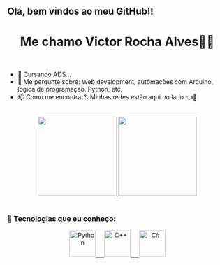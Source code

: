 ## Olá, bem vindos ao meu GitHub!!

<h1 align="center"> Me chamo Victor Rocha Alves👨‍💻</h1> <br>

- 🌱 Cursando ADS...
- 💬 Me pergunte sobre: Web development, automações com Arduino, lógica de programação, Python, etc.
- 📫 Como me encontrar?: Minhas redes estão aqui no lado 👈🙂 <br><br>

<div>
  <a href="https://beacons.ai/victorralves">
  <div align="center">
    <img height="180" src="https://github-readme-stats.vercel.app/api?username=victorralves&show_icons=true&theme=blue_navy" />
    <img height="180" src="https://github-readme-stats.vercel.app/api/top-langs/?username=victorralves&layout=compact&theme=blue_navy" />
</div><br>

### 🚀 Tecnologias que eu conheço:
<div align="center">
  <img src="https://cdn.jsdelivr.net/gh/devicons/devicon/icons/python/python-original.svg" alt="Python" width="60" height="60"/>
  &nbsp;&nbsp;&nbsp;
  <img src="https://cdn.jsdelivr.net/gh/devicons/devicon/icons/cplusplus/cplusplus-original.svg" alt="C++" width="60" height="60"/>
  &nbsp;&nbsp;&nbsp;
  <img src="https://cdn.jsdelivr.net/gh/devicons/devicon/icons/csharp/csharp-original.svg" alt="C#" width="60" height="60"/>
</div>
